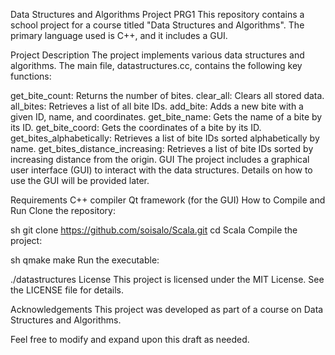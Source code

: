 Data Structures and Algorithms Project PRG1
This repository contains a school project for a course titled "Data Structures and Algorithms". The primary language used is C++, and it includes a GUI.

Project Description
The project implements various data structures and algorithms. The main file, datastructures.cc, contains the following key functions:

get_bite_count: Returns the number of bites.
clear_all: Clears all stored data.
all_bites: Retrieves a list of all bite IDs.
add_bite: Adds a new bite with a given ID, name, and coordinates.
get_bite_name: Gets the name of a bite by its ID.
get_bite_coord: Gets the coordinates of a bite by its ID.
get_bites_alphabetically: Retrieves a list of bite IDs sorted alphabetically by name.
get_bites_distance_increasing: Retrieves a list of bite IDs sorted by increasing distance from the origin.
GUI
The project includes a graphical user interface (GUI) to interact with the data structures. Details on how to use the GUI will be provided later.

Requirements
C++ compiler
Qt framework (for the GUI)
How to Compile and Run
Clone the repository:

sh
git clone https://github.com/soisalo/Scala.git
cd Scala
Compile the project:

sh
qmake
make
Run the executable:

./datastructures
License
This project is licensed under the MIT License. See the LICENSE file for details.

Acknowledgements
This project was developed as part of a course on Data Structures and Algorithms.

Feel free to modify and expand upon this draft as needed.
